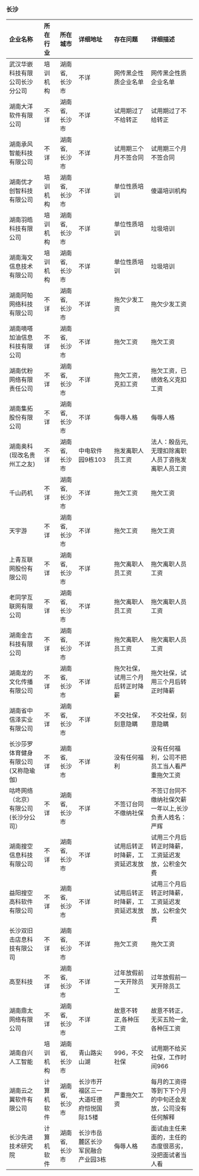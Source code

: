 ### 长沙
| 企业名称 | 所在行业 | 所在城市 | 详细地址 | 存在问题 | 详细描述 |
| :----- | :------ | :------ | :------ | :----- | :------ |
武汉华嵌科技有限公司长沙分公司|培训机构|湖南省,长沙市|不详|网传黑企性质企业名单|网传黑企性质企业名单
湖南大洋软件有限公司|不详|湖南省,长沙市|不详|试用期过了不给转正|试用期过了不给转正
湖南承风智能科技有限公司|不详|湖南省,长沙市|不详|试用期三个月不签合同|试用期三个月不签合同
湖南优才创智科技有限公司|培训机构|湖南省,长沙市|不详|单位性质培训|傻逼培训机构
湖南羽皓科技有限公司|培训机构|湖南省,长沙市|不详|单位性质培训|垃圾培训
湖南海文信息技术有限公司|培训机构|湖南省,长沙市|不详|单位性质培训|垃圾培训
湖南阿帕网络科技有限公司|不详|湖南省,长沙市|不详|拖欠少发工资|拖欠少发工资
湖南嘀嗒加油信息科技有限公司|不详|湖南省,长沙市|不详|拖欠工资|拖欠工资
湖南优粉网络有限责任公司|不详|湖南省,长沙市|不详|拖欠工资，克扣工资|拖欠工资，已绩效名义克扣工资
湖南集拓股份有限公司|不详|湖南省,长沙市|不详|侮辱人格|侮辱人格
湖南奥科(现改名贵州工之友)|不详|湖南省,长沙市|中电软件园9栋103|拖发离职人员工资|法人：殷岳元,无理扣除离职人员丁咨拖发离职人员工资
千山药机|不详|湖南省,长沙市|不详|拖欠工资|拖欠工资
天宇游|不详|湖南省,长沙市|不详|拖欠工资|拖欠工资
上青互联网股份有限公司|不详|湖南省,长沙市|不详|拖欠离职人员工资|拖欠离职人员工资
老同学互联网有限公司|不详|湖南省,长沙市|不详|拖欠离职人员工资|拖欠离职人员工资
湖南金吉科技有限公司|不详|湖南省,长沙市|不详|拖欠离职人员工资|拖欠离职人员工资
湖南龙的文化传播有限公司|不详|湖南省,长沙市|不详|拖欠社保，试用三个月后转正时降薪|拖欠社保，试用三个月后转正时降薪
湖南省中信泽实业有限公司|不详|湖南省,长沙市|不详|不交社保，刻意隐瞒|不交社保，刻意隐瞒
长沙莎罗体育健身有限公司(又称隐瑜伽)|不详|湖南省,长沙市|不详|没有任何福利|没有任何福利，公司不把员工当人看严重拖欠工资
咕咚网络（北京）有限公司(长沙分公司）|不详|湖南省,长沙市|不详|不签订台同不缴纳社保|不签订台同不缴纳社保欠薪一年以上,长沙负责人姓名：严辉
湖南搜空信息科技有限公司|不详|湖南省,长沙市|不详|试用后转正时降薪，工资延迟发放|试用三个月后转正时降薪，工资延迟发放，公积金欠费
益阳搜空高科软件有限公司|不详|湖南省,长沙市|不详|试用后转正时降薪，工资延迟发放|试用三个月后转正时降薪，工资延迟发放，公积金欠费
长沙双旧击店息科技有限公司|不详|湖南省,长沙市|不详|拖欠工资|拖欠工资
高至科技|不详|湖南省,长沙市|不详|过年放假前一天开除员工|过年放假前一天开除员工
湖南鼎太网络有限公司|不详|湖南省,长沙市|不详|故意不转正,各种压工资|故意不转正，无买五险一金,各种压工资
湖南自兴人工智能|培训机构|湖南省,长沙市|青山路尖山湖|996，不交社保|试用期不给买社保，工作时间966
湖南云之翼软件有限公司|计算机软件|湖南省,长沙市|长沙市开福区三一大道旺德府恺悦国际15楼|严重拖欠工资|每月的工资得等到下下个月的中旬还会发放，公司没有任何解释
长沙先进技术研究院|计算机软件|湖南省,长沙市|长沙市岳麓区长沙军民融合产业园3栋|侮辱人格|面试由主任来面的，主任的态度很恶劣，没把面试者当人看
